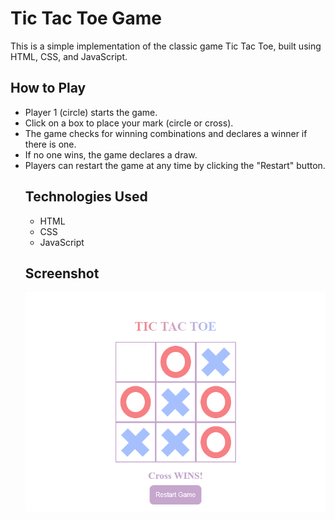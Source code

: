 # Tic Tac Toe Game

This is a simple implementation of the classic game Tic Tac Toe, built using HTML, CSS, and JavaScript.

## How to Play
<ul>
<li>Player 1 (circle) starts the game.
<li>Click on a box to place your mark (circle or cross).
<li>The game checks for winning combinations and declares a winner if there is one.
<li>If no one wins, the game declares a draw.
<li>Players can restart the game at any time by clicking the "Restart" button.

## Technologies Used

- HTML
- CSS
- JavaScript

## Screenshot

<img src="screencapture.png">


